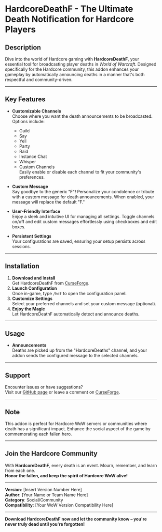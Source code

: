 # **HardcoreDeathF - The Ultimate Death Notification for Hardcore Players**

## **Description**
Dive into the world of Hardcore gaming with **HardcoreDeathF**, your essential tool for broadcasting player deaths in *World of Warcraft*. Designed specifically for the Hardcore community, this addon enhances your gameplay by automatically announcing deaths in a manner that's both respectful and community-driven.

---

## **Key Features**
- **Customizable Channels**  
  Choose where you want the death announcements to be broadcasted. Options include:  
  - Guild  
  - Say  
  - Yell  
  - Party  
  - Raid  
  - Instance Chat  
  - Whisper  
  - Custom Channels  
  Easily enable or disable each channel to fit your community's preferences.

- **Custom Message**  
  Say goodbye to the generic "F"! Personalize your condolence or tribute with a custom message for death announcements. When enabled, your message will replace the default "F."

- **User-Friendly Interface**  
  Enjoy a sleek and intuitive UI for managing all settings. Toggle channels on/off and edit custom messages effortlessly using checkboxes and edit boxes.

- **Persistent Settings**  
  Your configurations are saved, ensuring your setup persists across sessions.

---

## **Installation**
1. **Download and Install**  
   Get HardcoreDeathF from [CurseForge](https://www.curseforge.com).  
2. **Launch Configuration**  
   Once in-game, type `/hdf` to open the configuration panel.  
3. **Customize Settings**  
   Select your preferred channels and set your custom message (optional).  
4. **Enjoy the Magic**  
   Let HardcoreDeathF automatically detect and announce deaths.

---

## **Usage**
- **Announcements**  
  Deaths are picked up from the "HardcoreDeaths" channel, and your addon sends the configured message to the selected channels.  

---

## **Support**
Encounter issues or have suggestions?  
Visit our [GitHub page](#) or leave a comment on [CurseForge](https://www.curseforge.com).  

---

## **Note**
This addon is perfect for Hardcore WoW servers or communities where death has a significant impact. Enhance the social aspect of the game by commemorating each fallen hero.  

---

## **Join the Hardcore Community**
With **HardcoreDeathF**, every death is an event. Mourn, remember, and learn from each one.  
**Honor the fallen, and keep the spirit of Hardcore WoW alive!**  

---

**Version**: [Insert Version Number Here]  
**Author**: [Your Name or Team Name Here]  
**Category**: Social/Community  
**Compatibility**: [Your WoW Version Compatibility Here]  

---

**Download HardcoreDeathF now and let the community know – you're never truly dead until you're forgotten!**
